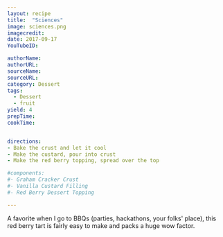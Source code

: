 ```yaml
---
layout: recipe
title:  "Sciences"
image: sciences.png
imagecredit:
date: 2017-09-17
YouTubeID:

authorName:
authorURL:
sourceName:
sourceURL:
category: Dessert
tags:
  - Dessert
  - fruit
yield: 4
prepTime:
cookTime:


directions:
- Bake the crust and let it cool
- Make the custard, pour into crust
- Make the red berry topping, spread over the top

#components:
#- Graham Cracker Crust
#- Vanilla Custard Filling
#- Red Berry Dessert Topping

---
```


A favorite when I go to BBQs (parties, hackathons, your folks' place), this red berry tart is fairly easy to make and packs a huge wow factor.
